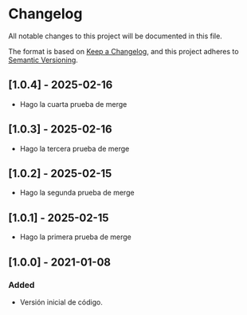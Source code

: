 # Changelog
All notable changes to this project will be documented in this file.

The format is based on [Keep a Changelog](https://keepachangelog.com/en/1.0.0/),
and this project adheres to [Semantic Versioning](https://semver.org/spec/v2.0.0.html).

## [1.0.4] - 2025-02-16
- Hago la cuarta prueba de merge
## [1.0.3] - 2025-02-16
- Hago la tercera prueba de merge
## [1.0.2] - 2025-02-15
- Hago la segunda prueba de merge
## [1.0.1] - 2025-02-15
- Hago la primera prueba de merge
## [1.0.0] - 2021-01-08
### Added
- Versión inicial de código.

